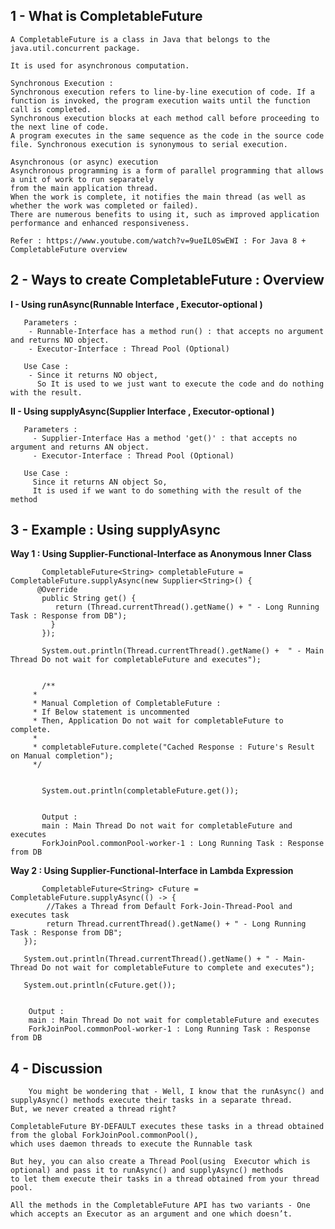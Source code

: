
## 1 - What is CompletableFuture

	A CompletableFuture is a class in Java that belongs to the java.util.concurrent package.
     
	It is used for asynchronous computation.
	
	Synchronous Execution : 
	Synchronous execution refers to line-by-line execution of code. If a function is invoked, the program execution waits until the function call is completed. 
	Synchronous execution blocks at each method call before proceeding to the next line of code. 
	A program executes in the same sequence as the code in the source code file. Synchronous execution is synonymous to serial execution.
		
	Asynchronous (or async) execution 
	Asynchronous programming is a form of parallel programming that allows a unit of work to run separately 
	from the main application thread. 
	When the work is complete, it notifies the main thread (as well as whether the work was completed or failed). 
	There are numerous benefits to using it, such as improved application performance and enhanced responsiveness.
	
	Refer : https://www.youtube.com/watch?v=9ueIL0SwEWI : For Java 8 + CompletableFuture overview


## 2 - Ways to create CompletableFuture : Overview 


**I - Using runAsync(Runnable Interface , Executor-optional )**

	   Parameters : 
	    - Runnable-Interface has a method run() : that accepts no argument and returns NO object.
	    - Executor-Interface : Thread Pool (Optional)
	    
	   Use Case :
	    - Since it returns NO object, 
	      So It is used to we just want to execute the code and do nothing with the result.


**II - Using supplyAsync(Supplier Interface , Executor-optional )**

	   Parameters :
	     - Supplier-Interface Has a method 'get()' : that accepts no  argument and returns AN object.
	     - Executor-Interface : Thread Pool (Optional)
	     
	   Use Case : 
	     Since it returns AN object So, 
	     It is used if we want to do something with the result of the method


## 3 -  Example : Using supplyAsync 


 **Way 1 : Using Supplier-Functional-Interface as Anonymous Inner Class**
 
    
	       CompletableFuture<String> completableFuture = CompletableFuture.supplyAsync(new Supplier<String>() {
		  @Override
		   public String get() {
			  return (Thread.currentThread().getName() + " - Long Running Task : Response from DB");
			 }
	       });

	       System.out.println(Thread.currentThread().getName() +  " - Main Thread Do not wait for completableFuture and executes");


	       /**
		 * 
		 * Manual Completion of CompletableFuture : 
		 * If Below statement is uncommented
		 * Then, Application Do not wait for completableFuture to complete.
		 * 
		 * completableFuture.complete("Cached Response : Future's Result on Manual completion");  
		 */	


	       System.out.println(completableFuture.get());

	   
	       Output : 
	       main : Main Thread Do not wait for completableFuture and executes
	       ForkJoinPool.commonPool-worker-1 : Long Running Task : Response from DB


 **Way 2 : Using Supplier-Functional-Interface in Lambda Expression**
 
 
           CompletableFuture<String> cFuture = CompletableFuture.supplyAsync(() -> {
			//Takes a Thread from Default Fork-Join-Thread-Pool and executes task
			return Thread.currentThread().getName() + " - Long Running Task : Response from DB";
	   });

	   System.out.println(Thread.currentThread().getName() + " - Main-Thread Do not wait for completableFuture to complete and executes");

	   System.out.println(cFuture.get());
	    
	    
	    Output : 
	    main : Main Thread Do not wait for completableFuture and executes
	    ForkJoinPool.commonPool-worker-1 : Long Running Task : Response from DB
		
		
## 4 - Discussion

        You might be wondering that - Well, I know that the runAsync() and supplyAsync() methods execute their tasks in a separate thread. 
	But, we never created a thread right?

	CompletableFuture BY-DEFAULT executes these tasks in a thread obtained from the global ForkJoinPool.commonPool(),
	which uses daemon threads to execute the Runnable task

	But hey, you can also create a Thread Pool(using  Executor which is optional) and pass it to runAsync() and supplyAsync() methods 
	to let them execute their tasks in a thread obtained from your thread pool.

	All the methods in the CompletableFuture API has two variants - One which accepts an Executor as an argument and one which doesn’t.
